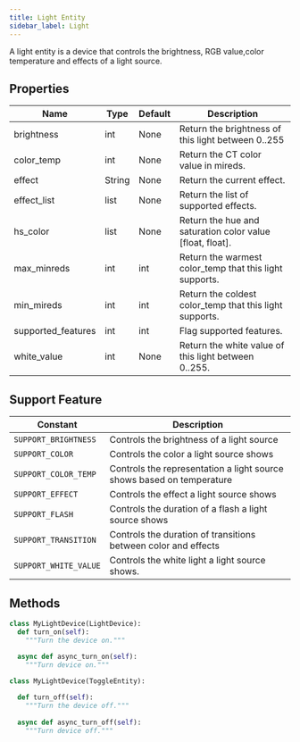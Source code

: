 ```yaml
---
title: Light Entity
sidebar_label: Light
---
```



A light entity is a device that controls the brightness, RGB value,color temperature and effects of a light source.

## Properties

| Name | Type | Default | Description
| ---- | ---- | ---- | ----
| brightness | int | None | Return the brightness of this light between 0..255
| color_temp | int | None | Return the CT color value in mireds.
| effect | String | None | Return the current effect.
| effect_list | list | None | Return the list of supported effects.
| hs_color | list | None | Return the hue and saturation color value [float, float].
| max_minreds | int | int | Return the warmest color_temp that this light supports.
| min_mireds | int | int | Return the coldest color_temp that this light supports.
| supported_features | int | int | Flag supported features.
| white_value | int | None | Return the white value of this light between 0..255.


## Support Feature  
| Constant | Description 
|----------|-----------------------
| `SUPPORT_BRIGHTNESS` | Controls the brightness of a light source
| `SUPPORT_COLOR` | Controls the color a light source shows
| `SUPPORT_COLOR_TEMP` | Controls the representation a light source shows based on temperature
| `SUPPORT_EFFECT` | Controls the effect a light source shows
| `SUPPORT_FLASH` | Controls the duration of a flash a light source shows
| `SUPPORT_TRANSITION` | Controls the duration of transitions between color and effects
| `SUPPORT_WHITE_VALUE` | Controls the white light a light source shows.

## Methods

```python
class MyLightDevice(LightDevice):
  def turn_on(self):
    """Turn the device on."""
    
  async def async_turn_on(self):
    """Turn device on."""

```


```python
class MyLightDevice(ToggleEntity):

  def turn_off(self):
    """Turn the device off."""
  
  async def async_turn_off(self):
    """Turn device off."""

```
